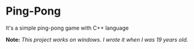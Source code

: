# Ping-Pong
It's a simple ping-pong game with C++ language 

**Note:** _This project works on windows. I wrote it when I was 19 years old._
